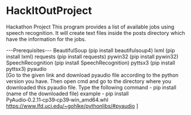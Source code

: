 # HackItOutProject

Hackathon Project
This program provides a list of available jobs using speech recognition. 
It will create text files inside the posts directory which have the information for the jobs.

---Prerequisites---
BeautifulSoup (pip install beautifulsoup4)
lxml          (pip install lxml)
requests      (pip install requests)
pywin32       (pip install pywin32)
SpeechRecognition (pip install SpeechRecognition)
pyttsx3       (pip install pyttsx3)
pyaudio       
[Go to the given link and download pyaudio file according to the python version you have.
Then open cmd and go to the directory where you downloaded this pyaudio file.
Type the following command - pip install (name of the downloaded file)
example - pip install PyAudio‑0.2.11‑cp39‑cp39‑win_amd64.whl
https://www.lfd.uci.edu/~gohlke/pythonlibs/#pyaudio ]



